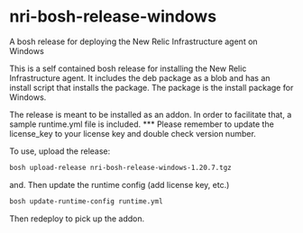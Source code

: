 # nri-bosh-release-windows
A bosh release for deploying the New Relic Infrastructure agent on Windows

This is a self contained bosh release for installing the New Relic Infrastructure agent. It includes the deb package as a blob and has an install script that installs the package. The package is the install package for Windows.

The release is meant to be installed as an addon. In order to facilitate that, a sample runtime.yml file is included.
*** Please remember to update the license_key to your license key and double check version number.

To use, upload the release:
```bash
bosh upload-release nri-bosh-release-windows-1.20.7.tgz
```

and. Then update the runtime config (add license key, etc.)
```bash
bosh update-runtime-config runtime.yml
```

Then redeploy to pick up the addon.
